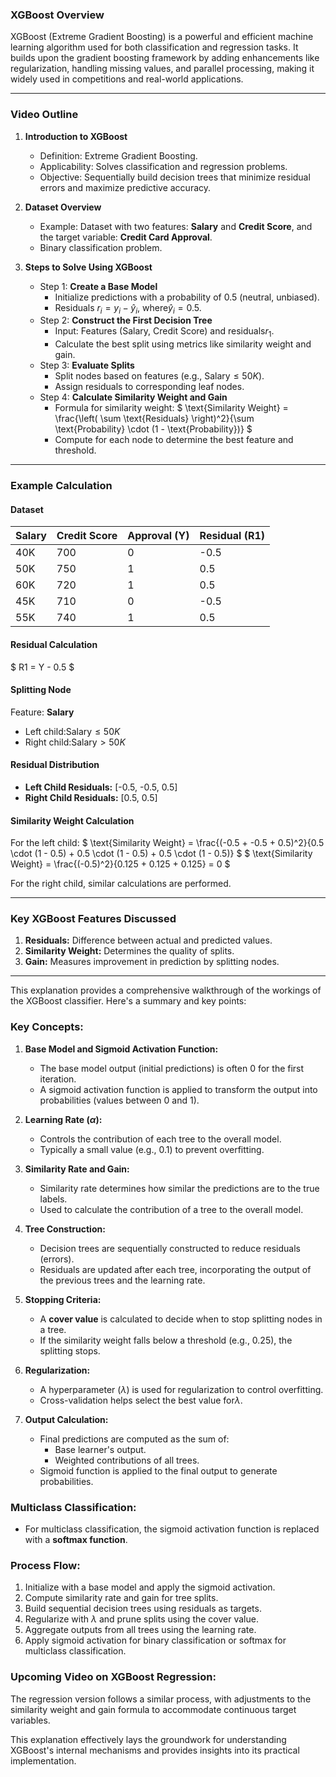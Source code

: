 ### XGBoost Overview

XGBoost (Extreme Gradient Boosting) is a powerful and efficient machine learning algorithm used for both classification and regression tasks. It builds upon the gradient boosting framework by adding enhancements like regularization, handling missing values, and parallel processing, making it widely used in competitions and real-world applications.

---

### Video Outline

1. **Introduction to XGBoost**
   - Definition: Extreme Gradient Boosting.
   - Applicability: Solves classification and regression problems.
   - Objective: Sequentially build decision trees that minimize residual errors and maximize predictive accuracy.

2. **Dataset Overview**
   - Example: Dataset with two features: **Salary** and **Credit Score**, and the target variable: **Credit Card Approval**.
   - Binary classification problem.

3. **Steps to Solve Using XGBoost**
   - Step 1: **Create a Base Model**
     - Initialize predictions with a probability of 0.5 (neutral, unbiased).
     - Residuals $r_i = y_i - \hat{y}_i$, where$\hat{y}_i = 0.5$.
   - Step 2: **Construct the First Decision Tree**
     - Input: Features (Salary, Credit Score) and residuals$r_1$.
     - Calculate the best split using metrics like similarity weight and gain.
   - Step 3: **Evaluate Splits**
     - Split nodes based on features (e.g., Salary$\leq 50K$).
     - Assign residuals to corresponding leaf nodes.
   - Step 4: **Calculate Similarity Weight and Gain**
     - Formula for similarity weight:
       $
       \text{Similarity Weight} = \frac{\left( \sum \text{Residuals} \right)^2}{\sum \text{Probability} \cdot (1 - \text{Probability})}
       $
     - Compute for each node to determine the best feature and threshold.

---

### Example Calculation

#### Dataset

| Salary    | Credit Score | Approval (Y) | Residual (R1) |
|-----------|--------------|---------------|---------------|
| 40K       | 700          | 0             | -0.5          |
| 50K       | 750          | 1             | 0.5           |
| 60K       | 720          | 1             | 0.5           |
| 45K       | 710          | 0             | -0.5          |
| 55K       | 740          | 1             | 0.5           |

#### Residual Calculation

$
R1 = Y - 0.5
$

#### Splitting Node

Feature: **Salary**

- Left child:$\text{Salary} \leq 50K$
- Right child:$\text{Salary} > 50K$

#### Residual Distribution

- **Left Child Residuals:** [-0.5, -0.5, 0.5]
- **Right Child Residuals:** [0.5, 0.5]

#### Similarity Weight Calculation

For the left child:
$
\text{Similarity Weight} = \frac{(-0.5 + -0.5 + 0.5)^2}{0.5 \cdot (1 - 0.5) + 0.5 \cdot (1 - 0.5) + 0.5 \cdot (1 - 0.5)}
$
$
\text{Similarity Weight} = \frac{(-0.5)^2}{0.125 + 0.125 + 0.125} = 0
$

For the right child, similar calculations are performed.

---

### Key XGBoost Features Discussed

1. **Residuals:** Difference between actual and predicted values.
2. **Similarity Weight:** Determines the quality of splits.
3. **Gain:** Measures improvement in prediction by splitting nodes.

---
This explanation provides a comprehensive walkthrough of the workings of the XGBoost classifier. Here's a summary and key points:

### **Key Concepts:**

1. **Base Model and Sigmoid Activation Function:**
   - The base model output (initial predictions) is often 0 for the first iteration.
   - A sigmoid activation function is applied to transform the output into probabilities (values between 0 and 1).

2. **Learning Rate ($\alpha$):**
   - Controls the contribution of each tree to the overall model.
   - Typically a small value (e.g., 0.1) to prevent overfitting.

3. **Similarity Rate and Gain:**
   - Similarity rate determines how similar the predictions are to the true labels.
   - Used to calculate the contribution of a tree to the overall model.

4. **Tree Construction:**
   - Decision trees are sequentially constructed to reduce residuals (errors).
   - Residuals are updated after each tree, incorporating the output of the previous trees and the learning rate.

5. **Stopping Criteria:**
   - A **cover value** is calculated to decide when to stop splitting nodes in a tree.
   - If the similarity weight falls below a threshold (e.g., 0.25), the splitting stops.

6. **Regularization:**
   - A hyperparameter ($\lambda$) is used for regularization to control overfitting.
   - Cross-validation helps select the best value for$\lambda$.

7. **Output Calculation:**
   - Final predictions are computed as the sum of:
     - Base learner's output.
     - Weighted contributions of all trees.
   - Sigmoid function is applied to the final output to generate probabilities.

### **Multiclass Classification:**

- For multiclass classification, the sigmoid activation function is replaced with a **softmax function**.

### **Process Flow:**

1. Initialize with a base model and apply the sigmoid activation.
2. Compute similarity rate and gain for tree splits.
3. Build sequential decision trees using residuals as targets.
4. Regularize with $\lambda$ and prune splits using the cover value.
5. Aggregate outputs from all trees using the learning rate.
6. Apply sigmoid activation for binary classification or softmax for multiclass classification.

### **Upcoming Video on XGBoost Regression:**

The regression version follows a similar process, with adjustments to the similarity weight and gain formula to accommodate continuous target variables.

This explanation effectively lays the groundwork for understanding XGBoost's internal mechanisms and provides insights into its practical implementation.
